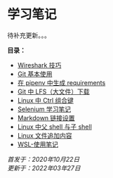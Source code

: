# 学习笔记

待补充更新。。。

**目录：**

- [Wireshark 技巧](./Wireshark使用技巧.md)
- [Git 基本使用](Git学习笔记.md)
- [在 pipenv 中生成 requirements](转换requirements几种技巧.md)
- [Git 中 LFS（大文件）下载](./Git-LFS.md)
- [Linux 中 Ctrl 组合键](./Linux中Ctrl组合键.md)
- [Selenium 学习笔记](./Selenium学习笔记.md)
- [Markdown 链接设置](./markdown链接设置.md)
- [Linux 中父 shell 与子 shell](./Linux%E4%B8%AD%E7%88%B6shell%E4%B8%8E%E5%AD%90shell.md)
- [Linux 文件追加内容](./Linux%E6%96%87%E4%BB%B6%E8%BF%BD%E5%8A%A0%E5%86%85%E5%AE%B9.md)
- [WSL-使用笔记](./WSL-%E4%BD%BF%E7%94%A8%E7%AC%94%E8%AE%B0.md)

*首发于：2020年10月22日*  
*更新于：2022年03年27日*
